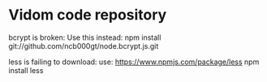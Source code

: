 # Vidom code repository

bcrypt is broken: Use this instead:
npm install git://github.com/ncb000gt/node.bcrypt.js.git

less is failing to download: use:
https://www.npmjs.com/package/less
npm install less